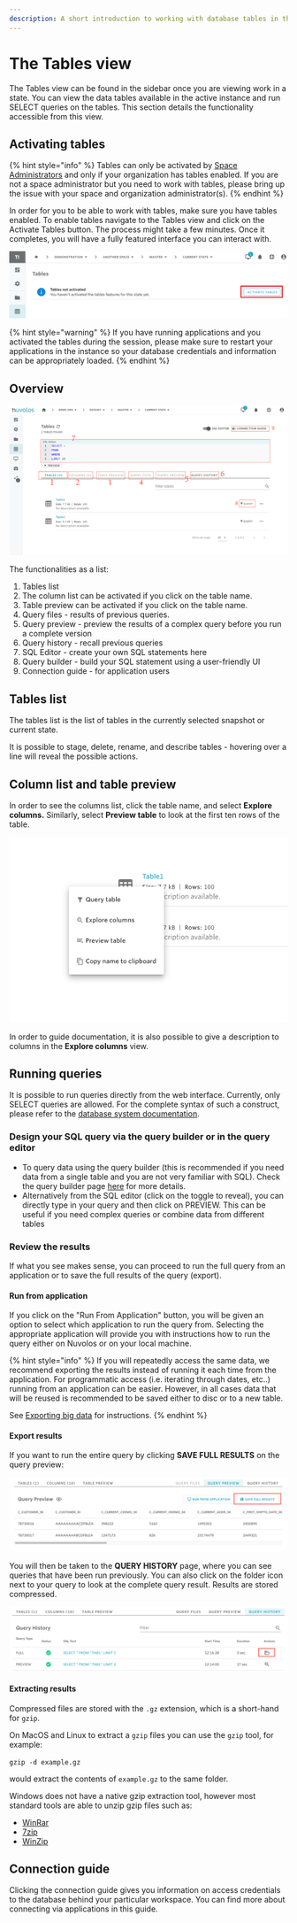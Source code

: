 ```yaml
---
description: A short introduction to working with database tables in the web interface
---
```


# The Tables view

The Tables view can be found in the sidebar once you are viewing work in a state.  You can view the data tables available in the active instance and run SELECT queries on the tables. This section details the functionality accessible from this view.

## Activating tables

{% hint style="info" %}
Tables can only be activated by [Space Administrators](../../settings-and-administration/space-management/) and only if your organization has tables enabled. If you are not a space administrator but you need to work with tables, please bring up the issue with your space and organization administrator\(s\).
{% endhint %}

In order for you to be able to work with tables, make sure you have tables enabled. To enable tables navigate to the Tables view and click on the Activate Tables button. The process might take a few minutes. Once it completes, you will have a fully featured interface you can interact with.

![The activate tables option](../../.gitbook/assets/screenshot-2021-03-31-163421.png)

{% hint style="warning" %}
If you have running applications and you activated the tables during the session, please make sure to restart your applications in the instance so your database credentials and information can be appropriately loaded. 
{% endhint %}

## Overview

![](../../.gitbook/assets/screen-shot-2020-11-19-at-10.50.34-am.png)

The functionalities as a list:

1. Tables list
2. The column list can be activated if you click on the table name.
3. Table preview can be activated if you click on the table name.
4. Query files - results of previous queries.
5. Query preview - preview the results of a complex query before you run a complete version
6. Query history - recall previous queries
7. SQL Editor - create your own SQL statements here
8. Query builder - build your SQL statement using a user-friendly UI
9. Connection guide - for application users

## Tables list

The tables list is the list of tables in the currently selected snapshot or current state. 

It is possible to stage, delete, rename, and describe tables - hovering over a line will reveal the possible actions.

## Column list and table preview

In order to see the columns list, click the table name, and select **Explore columns.** Similarly, select **Preview table** to look at the first ten rows of the table.

![](../../.gitbook/assets/screen-shot-2020-11-19-at-11.10.58-am.png)

In order to guide documentation, it is also possible to give a description to columns in the **Explore columns** view.

## Running queries

It is possible to run queries directly from the web interface. Currently, only SELECT queries are allowed. For the complete syntax of such a construct, please refer to the [database system documentation](https://docs.snowflake.com/en/sql-reference/constructs.html).

### Design your SQL query via the query builder or in the query editor

* To query data using the query builder \(this is recommended if you need data from a single table and you are not very familiar with SQL\). Check the query builder page [here](the-query-builder.md) for more details. 
* Alternatively from the SQL editor \(click on the toggle to reveal\), you can directly type in your query and then click on PREVIEW. This can be useful if you need complex queries or combine data from different tables

### Review the results

If what you see makes sense, you can proceed to run the full query from an application or to save the full results of the query \(export\).

#### Run from application

If you click on the "Run From Application" button, you will be given an option to select which application to run the query from. Selecting the appropriate application will provide you with instructions how to run the query either on Nuvolos or on your local machine.

{% hint style="info" %}
If you will repeatedly access the same data, we recommend exporting the results instead of running it each time from the application. For programmatic access \(i.e. iterating through dates, etc..\) running from an application can be easier. However, in all cases data that will be reused is recommended to be saved either to disc or to a new table.

See [Exporting big data](https://docs.nuvolos.cloud/data/access-data-from-applications#exporting-big-data) for instructions.
{% endhint %}

#### Export results

If you want to run the entire query by clicking **SAVE FULL RESULTS** on the query preview:

![](../../.gitbook/assets/screen-shot-2020-03-17-at-1.15.17-pm.png)

You will then be taken to the **QUERY HISTORY** page, where you can see queries that have been run previously. You can also click on the folder icon next to your query to look at the complete query result. Results are stored compressed.

![](../../.gitbook/assets/screen-shot-2020-03-17-at-1.16.41-pm.png)

#### Extracting results

Compressed files are stored with the `.gz` extension, which is a short-hand for `gzip`. 

On MacOS and Linux to extract a `gzip` files you can use the `gzip` tool, for example: 

 `gzip -d example.gz`

would extract the contents of `example.gz` to the same folder. 

Windows does not have a native gzip extraction tool, however most standard tools are able to unzip gzip files such as:

* [WinRar](https://www.win-rar.com/start.html?&L=0)
* [7zip](https://www.7-zip.org/)
* [WinZip](https://www.winzip.com/win/en/gz-file.html)

## Connection guide

Clicking the connection guide gives you information on access credentials to the database behind your particular workspace. You can find more about connecting via applications in this guide.



